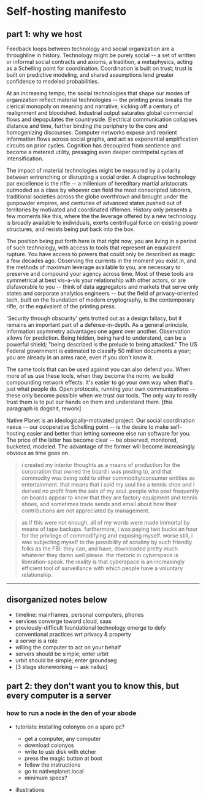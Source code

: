 # Self-hosting manifesto

## part 1: why we host

Feedback loops between technology and social organization are a throughline in history. Technology might be purely social -- a set of written or informal social contracts and axioms, a tradition, a metaphysics, acting as a Schelling point for coordination. Coordination is built on trust; trust is built on predictive modeling, and shared assumptions lend greater confidence to modeled probabilities.

At an increasing tempo, the social technologies that shape our modes of organization reflect material technologies -- the printing press breaks the clerical monopoly on meaning and narrative, kicking off a century of realignment and bloodshed. Industrial output saturates global commercial flows and depopulates the countryside. Electrical communication collapses distance and time, further binding the periphery to the core and homogenizing discourses.  Computer networks expose and reorient information flows across social graphs, and act as exponential amplification circuits on prior cycles. Cognition has decoupled from sentience and become a metered utility, presaging even deeper centripetal cycles of intensification. 

The impact of material technologies might be measured by a polarity between entrenching or disrupting a social order. A dispruptive technology par excellence is the rifle -- a millenium of hereditary martial aristocrats outmoded as a class by whoever can field the most conscripted laborers, traditional societies across the globe overthrown and brought under the gunpowder empires, and centuries of advanced states pushed out of territories by motivated and coordinated riflemen. History only presents a few moments like this, where the the leverage offered by a new technology is broadly available to individuals, exerts centrifugal force on existing power structures, and resists being put back into the box. 

The position being put forth here is that right now, you are living in a period of such technology, with access to tools that represent an equivalent rupture. You have access to powers that could only be described as magic a few decades ago. Observing the currents in the moment you exist in, and the methods of maximum leverage available to you, are necessary to preserve and compound your agency across time. Most of these tools are symmetrical at best vis-a-vis your relationship with other actors, or are disfavorable to you -- think of data aggregators and markets that serve only states and corporate analytics engineers -- but the field of privacy-oriented tech, built on the foundation of modern cryptography, is the contemporary rifle, or the equivalent of the printing press.

'Security through obscurity' gets trotted out as a design fallacy, but it remains an important part of a defense-in-depth. As a general principle, information asymmetry advantages one agent over another. Observation allows for prediction. Being hidden, being hard to understand, can be a powerful shield; "being described is the prelude to being attacked." The US Federal government is estimated to classify 50 million documents a year; you are already in an arms race, even if you don't know it. 

The same tools that can be used against you can also defend you. When more of us use these tools, when they become the norm, we build compounding network effects. It's easier to go your own way when that's just what people do. Open protocols, running your own communications -- these only become possible when we trust our tools. The only way to really trust them is to put our hands on them and understand them. [this paragraph is dogshit, rework]

Native Planet is an ideologically-motivated project. Our social coordination nexus -- our cooperative Schelling point -- is the desire to make self-hosting easier and better than letting someone else run software for you. The price of the latter has become clear -- be observed, monitored, bucketed, modeled. The advantage of the former will become increasingly obvious as time goes on. 

> i created my interior thoughts as a means of production for the corporation that owned the board i was posting to, and that commodity was being sold to other commodity/consumer entities as entertainment. that means that i sold my soul like a tennis shoe and i derived no profit from the sale of my soul. people who post frequently on boards appear to know that they are factory equipment and tennis shoes, and sometimes trade sends and email about how their contributions are not appreciated by management.

> as if this were not enough, all of my words were made immortal by means of tape backups. furthermore, i was paying two bucks an hour for the privilege of commodifying and exposing myself. worse still, i was subjecting myself to the possibility of scrutiny by such friendly folks as the FBI: they can, and have, downloaded pretty much whatever they damn well please. the rhetoric in cyberspace is liberation-speak. the reality is that cyberspace is an increasingly efficient tool of surveillance with which people have a voluntary relationship.

---
disorganized notes below
---

- timeline: mainframes, personal computers, phones
- services converge toward cloud, saas
- previously-difficult foundational technology emerge to defy conventional practices wrt privacy & property
- a server is a role
- willing the computer to act on your behalf
- servers should be simple; enter urbit
- urbit should be simple; enter groundseg
- [3 stage stoneworking -- ask nallux]

## part 2: they don't want you to know this, but every computer is a server

### how to run a node in the den of your abode

- tutorials: installing colonyos on a spare pc?
	- get a computer, any computer
	- download colonyos
	- write to usb disk with etcher
	- press the magic button at boot
	- follow the instructions
	- go to nativeplanet.local
    - minimum specs?

- illustrations
